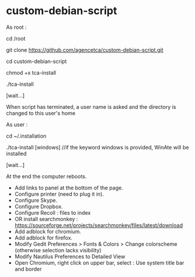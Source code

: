 # custom-debian-script

As root : 

cd /root

git clone https://github.com/agencetca/custom-debian-script.git

cd custom-debian-script

chmod +x tca-install

./tca-install

[wait...]

When script has terminated, a user name is asked and the directory is changed to this user's home

As user :

  cd ~/.installation
  
  ./tca-install [windows] //if the keyword windows is provided, WinAte will be installed
  
[wait...]

At the end the computer reboots.

- Add links to panel at the bottom of the page.
- Configure printer (need to plug it in).
- Configure Skype.
- Configure Dropbox.
- Configure Recoll : files to index
- OR install searchmonkey : https://sourceforge.net/projects/searchmonkey/files/latest/download
- Add adblock for chromium.
- Add adblock for firefox.
- Modify Gedit Preferences > Fonts & Colors > Change colorscheme (otherwise selection lacks visibility)
- Modify Nautilus Preferences to Detailed View
- Open Chromium, right click on upper bar, select : Use system title bar and border
